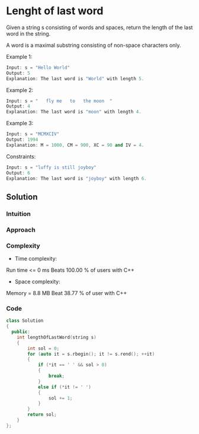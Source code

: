 # Lenght of last word

Given a string s consisting of words and spaces, return the length of the last word in the string.

A word is a maximal
substring
 consisting of non-space characters only.

Example 1:

```C++
Input: s = "Hello World"
Output: 5
Explanation: The last word is "World" with length 5.
```

Example 2:

```C++
Input: s = "   fly me   to   the moon  "
Output: 4
Explanation: The last word is "moon" with length 4.
```

Example 3:

```C++
Input: s = "MCMXCIV"
Output: 1994
Explanation: M = 1000, CM = 900, XC = 90 and IV = 4.
```

Constraints:

```C++
Input: s = "luffy is still joyboy"
Output: 6
Explanation: The last word is "joyboy" with length 6.
```

## Solution

### Intuition
<!-- Describe your first thoughts on how to solve this problem. -->

### Approach
<!-- Describe your approach to solving the problem. -->

### Complexity

* Time complexity:
<!-- Add your time complexity here, e.g. $$O(n)$$ -->
Run time <= 0 ms Beats 100.00 % of users with C++

* Space complexity:
<!-- Add your space complexity here, e.g. $$O(n)$$ -->
Memory = 8.8 MB Beat 38.77 % of user with C++

### Code

```C++
class Solution
{
  public:
    int lengthOfLastWord(string s)
    {
        int sol = 0;
        for (auto it = s.rbegin(); it != s.rend(); ++it)
        {
            if (*it == ' ' && sol > 0)
            {
                break;
            }
            else if (*it != ' ')
            {
                sol += 1;
            }
        }
        return sol;
    }
};
```
